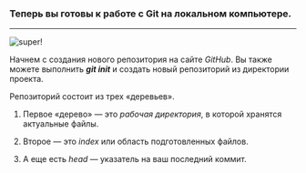 ### **Теперь вы готовы к работе с __Git__ на локальном компьютере.**
-------------------------------


![super!](https://sib.fm/storage/article/May2020/sPVMyAJkWQAQZ3p1qe2y.jpg)


Начнем с создания нового репозитория на сайте _GitHub_. Вы также можете выполнить ___git init___ и создать новый репозиторий из директории проекта.

Репозиторий состоит из трех «деревьев». 

1. Первое «дерево» — это _рабочая директория_, в которой хранятся актуальные файлы. 

2. Второе — это _index_ или область подготовленных файлов. 

3. А еще есть _head_ — указатель на ваш последний коммит.